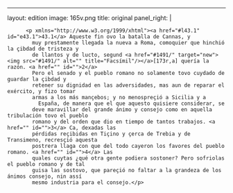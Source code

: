 <?xml version="1.0" encoding="UTF-8"?>
---
layout: edition
image: 165v.png 
title: original 
panel_right: |  
            
          <p xmlns="http://www.w3.org/1999/xhtml"><a href="#l43.1" id="e43.1">43.1</a> Aqueste fin ovo la batalla de Cannas, y
            muy prestamente llegada la nueva a Roma, comoquier que hinchió la çibdad de tristeza y
            de llantos y de lucto, segund <a href="#1491/" target="new"><img src="#1491/" alt="" title="Facsímil"/></a>[173r,a] quería la razón. <a href="" id="">2</a>
            Pero el senado y el pueblo romano no solamente tovo cuydado de guardar la çibdad y
            retener su dignidad en las adversidades, mas aun de reparar el exército, y fizo tomar
            armas a los más mançebos; y no menospreçió a Sicilia y a
              España, de manera que el que aquesto quisiere considerar, se
            deve maravillar del grande ánimo y consejo como en aquella tribulación tovo el pueblo
            romano y del orden que dio en tiempo de tantos trabajos. <a href="" id="">3</a> Ca, dexadas las
            pérdidas reçibidas en Tiçino y çerca de Trebia y de Transimeno, recresçió aquesta
            postrera llaga con que del todo cayeron los favores del pueblo romano. <a href="" id="">4</a> Las
            quales cuytas ¿qué otra gente podiera sostoner? Pero sofriolas el pueblo romano y de tal
            guisa las sostovo, que pareçió no faltar a la grandeza de los ánimos consejo, nin assí
            mesmo industria para el consejo.</p>
        
